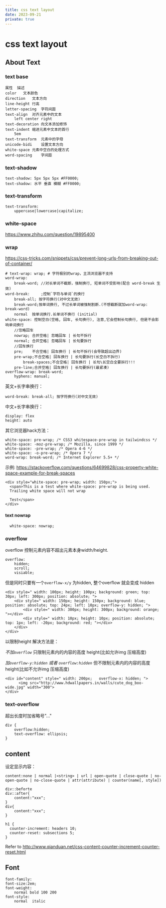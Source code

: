 ```yaml
---
title: css text layout
date: 2023-09-21
private: true
---
```

# css text layout
## About Text

### text base

    属性	描述
    color	文本颜色
    direction	文本方向
    line-height	行高
    letter-spacing	字符间距
    text-align	对齐元素中的文本
    	left center right
    text-decoration	向文本添加修饰
    text-indent	缩进元素中文本的首行
    	5em
    text-transform	元素中的字母
    unicode-bidi	设置文本方向
    white-space	元素中空白的处理方式
    word-spacing	字间距

### text-shadow

    text-shadow: 5px 5px 5px #FF0000;
    text-shadow: 水平 垂直 模糊 #FF0000;

### text-transform

    text-transform:
    	uppercase|lowercase|capitalize;

### white-space

https://www.zhihu.com/question/19895400

### wrap
https://css-tricks.com/snippets/css/prevent-long-urls-from-breaking-out-of-container/

    # text-wrap: wrap; # 字符极别的wrap，主流浏览器不支持
    word-wrap:
    	break-word; //对长单词不截断，强制换行, 短单词不受影响(配合 word-break 生效)
    word-break: 	;控制`字符与单词`的换行
    	break-all; 按字符换行(对中文无效)
    	break-word;按单词换行, 不过长单词被强制割断.(不想截断就加word-wrap: break-word)
    	normal	按单词换行.长单词不换行 (initial)
    white-space: 控制空白(空格, 回车, 长句换行), 注意,它会控制长句换行, 但是不会影响单词换行
    	//忽略回车
    	nowrap; 合并空格| 忽略回车 | 长句不拆行
    	normal; 合并空格| 忽略回车 | 长句要拆行
    	//回车换行
    	pre;	不合空格| 回车换行 | 长句不拆行(会导致超出边界)
    	pre-wrap;不合空格| 回车换行 | 长句要拆行(长空白不拆行)
            break-spaces;不合空格| 回车换行 | 长句\长空白全要拆行!!!
    	pre-line;合并空格| 回车换行 | 长句要拆行(最紧凑)
    overflow-wrap: break-word;
        hyphens: manual;

英文+长字串换行：

    word-break: break-all; 按字符换行(对中文无效)

中文+长字串换行：

    display: flex 
    height: auto

其它浏览器hack方法：

    white-space: pre-wrap; /* CSS3 whitespace-pre-wrap in tailwindcss */    
    white-space: -moz-pre-wrap; /* Mozilla, since 1999 */
    white-space: -pre-wrap; /* Opera 4-6 */    
    white-space: -o-pre-wrap; /* Opera 7 */    
    word-wrap: break-word; /* Internet Explorer 5.5+ */

示例:
https://stackoverflow.com/questions/64699828/css-property-white-space-example-for-break-spaces

    <div style="white-space: pre-wrap; width: 150px;">
      <span>This is a test where white-space: pre-wrap is being used.
      Trailing white space will not wrap                                                    

      Test</span>
    </div>

#### text nowrap

      white-space: nowrap;

### overflow

overflow 控制元素内容不超出元素本身width/height.

    overflow:
    	hidden;
    	scroll;
    	visiable;

但是同时只要有一个`overflow-x/y` 为hidden, 整个overflow 就会变成 hidden

    <div style=" width: 100px; height: 100px; background: green; top: 30px; left: 300px; position: absolute; ">
    	<div style=" width: 150px; height: 150px; background: blue; position: absolute; top: 24px; left: 10px; overflow-y: hidden; ">
    		<div style=" width: 300px; height: 300px; background: orange; "></div>
    		<div style=" width: 10px; height: 10px; position: absolute; top: 1px; left: -20px; background: red; "></div>
    	</div>
    </div>

以限制height 解决方法是：

_不加`overflow`_ 只限制元素内的内容的高度 height(比如允许img 压缩高度)

_加`overflow-y:hidden` 或者 `overflow:hidden`_ 但不限制元素内的内容的高度 height(比如不允许img 压缩高度)

    <div id="content" style=" width: 200px;   overflow-x: hidden; ">
    	  <img src="http://www.hdwallpapers.in/walls/cute_dog_boo-wide.jpg" width="300">
    </div>

### text-overflow

超出长度时加省略号"..."

    div {
    	overflow:hidden;
    	text-overflow: ellipsis;
    }

## content

设定显示内容：

    content:none | normal |<string>	| url | open-quote | close-quote | no-open-quote | no-close-quote | attr(attribute) | counter(name[, style])

    div::beforte
    div::after{
    	content:"xxx";
    }
    div{
    	content:"xxx";
    }

    h1 {
      counter-increment: headers 10;
      counter-reset: subsections 5;
    }

Refer to
http://www.qianduan.net/css-content-counter-increment-counter-reset.html

## Font

    font-family:
    font-size:2em;
    font-weight:
    	normal bold 100 200
    font-style:
    	normal	italic
